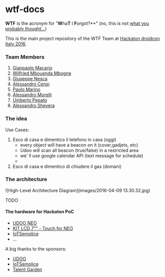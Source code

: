 # wtf-docs

**WTF** is the acronym for "**W**ha**T** I **F**orgot?**" (no, this is not [what you probably thought...](http://s2.quickmeme.com/img/d0/d0374478557798edfc964afd006512de457207f70346d8e2ef524a98afd73578.jpg))

This is the main project repository of the WTF Team at [Hackaton droidcon Italy 2016](http://it.droidcon.com/2016/hackathon-droidcon-italy/).

### Team Members

1. [Gianpaolo Macario](https://github.com/gmacario)
1. [Wilfried Mbouenda Mbogne](https://github.com/WillyShakes)
1. [Giuseppe Nesca](https://github.com/neskov7)
1. [Alessandro Censi](https://github.com/AleDroid93)
1. [Paolo Marino](https://github.com/dolcestilnuovo65)
1. [Alessandro Morelli](https://github.com/AlessandroMorelli96)
1. [Umberto Pepato](https://github.com/umbHo)
1. [Alessandro Shevera](https://github.com/AlessandroBDP)

### The idea

Use Cases:

1. Esco di casa e dimentico il telefono in casa (oggi)
      - every object will have a beacon on it (cover,gadjets, etc)
      - Udoo will scan all beacon (true/false) in a restricted area
      - we' ll use google calendar API (text message for schedule)
      - 
2. Esco di casa e dimentico di chiudere il gas (domani)

### The architecture
      

![High-Level Architecture Diagram](images/2016-04-09 13.30.32.jpg)

TODO

#### The hardware for Hackaton PoC

* [UDOO NEO](http://www.udoo.org/udoo-neo/)
* [KIT LCD 7"" - Touch for NEO](http://shop.udoo.org/eu/accessories/video-kit-7-touch-for-neo.html)
* [IoTSemplice](http://www.iotsemplice.com/)
* ...

A big thanks to the sponsors:

* [UDOO](http://www.udoo.org)
* [IoTSemplice](http://www.iotsemplice.com/)
* [Talent Garden](http://talentgarden.org/)

<!-- EOF -->
